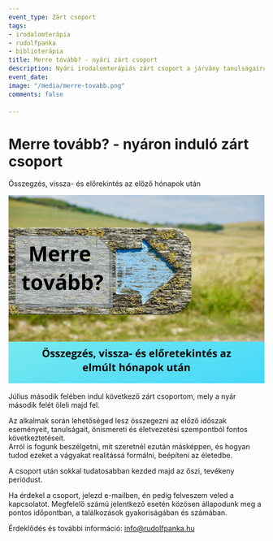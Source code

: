 ```yaml
---
event_type: Zárt csoport
tags:
- irodalomterápia
- rudolfpanka
- biblioterápia
title: Merre tovább? - nyári zárt csoport
description: Nyári irodalomterápiás zárt csoport a járvány tanulságairól.
event_date: 
image: "/media/merre-tovabb.png"
comments: false

---
```

# Merre tovább? - nyáron induló zárt csoport

Összegzés, vissza- és előrekintés az előző hónapok után

![](/media/merre-tovabb.png)

Július második felében indul következő zárt csoportom, mely a nyár második felét öleli majd fel.

Az alkalmak során lehetőséged lesz összegezni az előző időszak eseményeit, tanulságait, önismereti és életvezetési szempontból fontos következtetéseit.  
Arról is fogunk beszélgetni, mit szeretnél ezután másképpen, és hogyan tudod ezeket a vágyakat realitássá formálni, beépíteni az életedbe.

A csoport után sokkal tudatosabban kezded majd az őszi, tevékeny periódust.

Ha érdekel a csoport, jelezd e-mailben, én pedig felveszem veled a kapcsolatot. Megfelelő számú jelentkező esetén közösen állapodunk meg a pontos időpontban, a találkozások gyakoriságában és számában.

Érdeklődés és további információ: info@rudolfpanka.hu
